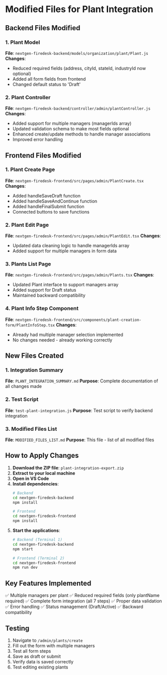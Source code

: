 # Modified Files for Plant Integration

## Backend Files Modified

### 1. Plant Model
**File**: `nextgen-firedesk-backend/models/organization/plant/Plant.js`
**Changes**: 
- Reduced required fields (address, cityId, stateId, industryId now optional)
- Added all form fields from frontend
- Changed default status to 'Draft'

### 2. Plant Controller
**File**: `nextgen-firedesk-backend/controller/admin/plantController.js`
**Changes**:
- Added support for multiple managers (managerIds array)
- Updated validation schema to make most fields optional
- Enhanced create/update methods to handle manager associations
- Improved error handling

## Frontend Files Modified

### 1. Plant Create Page
**File**: `nextgen-firedesk-frontend/src/pages/admin/PlantCreate.tsx`
**Changes**:
- Added handleSaveDraft function
- Added handleSaveAndContinue function
- Added handleFinalSubmit function
- Connected buttons to save functions

### 2. Plant Edit Page
**File**: `nextgen-firedesk-frontend/src/pages/admin/PlantEdit.tsx`
**Changes**:
- Updated data cleaning logic to handle managerIds array
- Added support for multiple managers in form data

### 3. Plants List Page
**File**: `nextgen-firedesk-frontend/src/pages/admin/Plants.tsx`
**Changes**:
- Updated Plant interface to support managers array
- Added support for Draft status
- Maintained backward compatibility

### 4. Plant Info Step Component
**File**: `nextgen-firedesk-frontend/src/components/plant-creation-form/PlantInfoStep.tsx`
**Changes**:
- Already had multiple manager selection implemented
- No changes needed - already working correctly

## New Files Created

### 1. Integration Summary
**File**: `PLANT_INTEGRATION_SUMMARY.md`
**Purpose**: Complete documentation of all changes made

### 2. Test Script
**File**: `test-plant-integration.js`
**Purpose**: Test script to verify backend integration

### 3. Modified Files List
**File**: `MODIFIED_FILES_LIST.md`
**Purpose**: This file - list of all modified files

## How to Apply Changes

1. **Download the ZIP file**: `plant-integration-export.zip`
2. **Extract to your local machine**
3. **Open in VS Code**
4. **Install dependencies**:
   ```bash
   # Backend
   cd nextgen-firedesk-backend
   npm install
   
   # Frontend
   cd nextgen-firedesk-frontend
   npm install
   ```
5. **Start the applications**:
   ```bash
   # Backend (Terminal 1)
   cd nextgen-firedesk-backend
   npm start
   
   # Frontend (Terminal 2)
   cd nextgen-firedesk-frontend
   npm run dev
   ```

## Key Features Implemented

✅ Multiple managers per plant
✅ Reduced required fields (only plantName required)
✅ Complete form integration (all 7 steps)
✅ Proper data validation
✅ Error handling
✅ Status management (Draft/Active)
✅ Backward compatibility

## Testing

1. Navigate to `/admin/plants/create`
2. Fill out the form with multiple managers
3. Test all form steps
4. Save as draft or submit
5. Verify data is saved correctly
6. Test editing existing plants